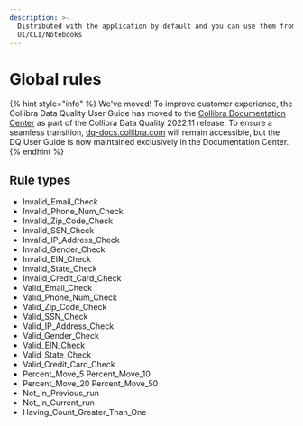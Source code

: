 ```yaml
---
description: >-
  Distributed with the application by default and you can use them from
  UI/CLI/Notebooks
---
```


# Global rules

{% hint style="info" %}
We've moved! To improve customer experience, the Collibra Data Quality User Guide has moved to the [Collibra Documentation Center](https://productresources.collibra.com/docs/collibra/latest/Content/DataQuality/DQApis/Global%20rules.htm) as part of the Collibra Data Quality 2022.11 release. To ensure a seamless transition, [dq-docs.collibra.com](http://dq-docs.collibra.com/) will remain accessible, but the DQ User Guide is now maintained exclusively in the Documentation Center.
{% endhint %}

## Rule types

* Invalid\_Email\_Check
* Invalid\_Phone\_Num\_Check
* Invalid\_Zip\_Code\_Check
* Invalid\_SSN\_Check
* Invalid\_IP\_Address\_Check
* Invalid\_Gender\_Check
* Invalid\_EIN\_Check
* Invalid\_State\_Check
* Invalid\_Credit\_Card\_Check
* Valid\_Email\_Check
* Valid\_Phone\_Num\_Check
* Valid\_Zip\_Code\_Check
* Valid\_SSN\_Check
* Valid\_IP\_Address\_Check
* Valid\_Gender\_Check
* Valid\_EIN\_Check
* Valid\_State\_Check
* Valid\_Credit\_Card\_Check
* Percent\_Move\_5 Percent\_Move\_10
* Percent\_Move\_20 Percent\_Move\_50
* Not\_In\_Previous\_run
* Not\_In\_Current\_run
* Having\_Count\_Greater\_Than\_One

